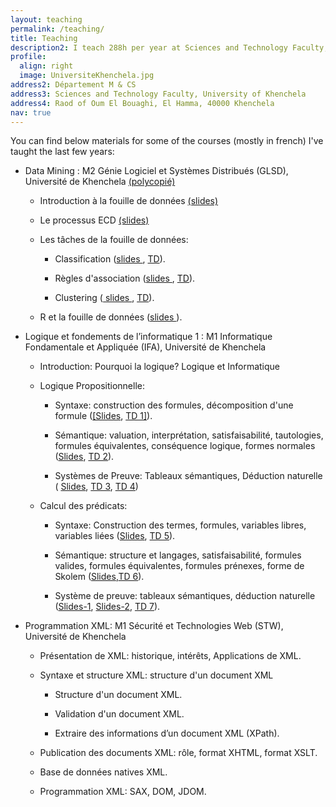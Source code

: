 ```yaml
---
layout: teaching
permalink: /teaching/
title: Teaching
description2: I teach 288h per year at Sciences and Technology Faculty, University of Khenchela. You can reach me there at the following mailing address.
profile:
  align: right
  image: UniversiteKhenchela.jpg
address2: Département M & CS
address3: Sciences and Technology Faculty, University of Khenchela
address4: Raod of Oum El Bouaghi, El Hamma, 40000 Khenchela 
nav: true
---
```





You can find below materials for some of the courses (mostly in french) I've taught the last few years:

- Data Mining : M2 Génie Logiciel et Systèmes Distribués (GLSD), Université de Khenchela  <a href="{{site.baseurl}}/assets/pdf/Polycopie.pdf">(polycopié)</a>

    - Introduction à la fouille de données <a href="{{site.baseurl}}/assets/pdf/Introduction DM.pdf">(slides)</a>
    
    - Le processus ECD <a href="{{site.baseurl}}/assets/pdf/Introduction DM.pdf">(slides)</a>
    
    - Les tâches de la fouille de données:
    
	    - Classification (<a href="{{site.baseurl}}/assets/pdf/Classification.pdf">slides </a>, <a href="{{site.baseurl}}/assets/pdf/TD n°1 FDD.pdf"> TD</a>).
    
	    - Règles d'association (<a href="{{site.baseurl}}/assets/pdf/Regles d'association.pdf">slides </a>, <a href="{{site.baseurl}}/assets/pdf/TD n°2 FDD.pdf"> TD</a>).
    
	    - Clustering (<a href="{{site.baseurl}}/assets/pdf/Clustering.pdf"> slides </a>, <a href="{{site.baseurl}}/assets/pdf/TD n°3 FDD.pdf"> TD</a>).

    - R et la fouille de données (<a href="{{site.baseurl}}/assets/pdf/TP R et DM.pdf">slides </a>).

- Logique et fondements de l’informatique 1 : M1 Informatique Fondamentale et Appliquée (IFA), Université de Khenchela  

    - Introduction: Pourquoi la logique? Logique et Informatique

    - Logique Propositionnelle: 
    	    
	    - Syntaxe: construction des formules, décomposition d'une formule (<a href="{{site.baseurl}}/assets/pdf/LPropSynSem .pdf">[Slides</a>, <a href="{{site.baseurl}}/assets/pdf/TD-1-LFI.pdf">TD 1]</a>).
           
	    - Sémantique: valuation, interprétation, satisfaisabilité, tautologies, formules équivalentes, conséquence logique, formes normales (<a href="{{site.baseurl}}/assets/pdf/LPropSynSem .pdf">Slides</a>, <a href="{{site.baseurl}}/assets/pdf/TD-2-LFI.pdf">TD 2</a>).
	    
	    - Systèmes de Preuve: Tableaux sémantiques, Déduction naturelle ( <a href="{{site.baseurl}}/assets/pdf/LPropTabSemantique.PDF">Slides</a>, <a href="{{site.baseurl}}/assets/pdf/TD-3-LFI.pdf">TD 3</a>, <a href="{{site.baseurl}}/assets/pdf/TD-4-LFI.pdf">TD 4</a>)
    
    - Calcul des prédicats:  
            
	    - Syntaxe: Construction des termes, formules, variables libres, variables liées (<a href="{{site.baseurl}}/assets/pdf/LPred-Syn.PDF">Slides</a>, <a href="{{site.baseurl}}/assets/pdf/TD-5-LFI.pdf">TD 5</a>).
            
	    - Sémantique: structure et langages, satisfaisabilité, formules valides, formules équivalentes, formules prénexes, forme de Skolem (<a href="{{site.baseurl}}/assets/pdf/LPred-Sem1.PDF">Slides</a>,<a href="{{site.baseurl}}/assets/pdf/TD-6-LFI.pdf">TD 6</a>).
	    
	    - Système de preuve: tableaux sémantiques, déduction naturelle (<a href="{{site.baseurl}}/assets/pdf/LPredDedNat-RegBase.pdf">Slides-1</a>, <a href="{{site.baseurl}}/assets/pdf/LPredDedNat-RegDerivees.pdf">Slides-2</a>, <a href="{{site.baseurl}}/assets/pdf/TD-7-LFI.pdf">TD 7</a>).

- Programmation XML: M1 Sécurité et Technologies Web (STW), Université de Khenchela 

    - Présentation de XML: historique, intérêts, Applications de XML.
    
    - Syntaxe et structure XML: structure d'un document XML
	    - Structure d'un document XML.
  
	    - Validation d'un document XML.
    
	    - Extraire des informations d’un document XML (XPath).

    - Publication des documents XML: rôle, format XHTML, format XSLT.
    
    - Base de données natives XML.

    - Programmation XML: SAX, DOM, JDOM.
